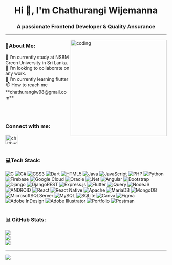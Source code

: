 <html> 
<head></head> 
<body>
<h1 align="center">Hi 👋, I'm Chathurangi Wijemanna</h1>
<h3 align="center">A passionate Frontend Developer & Quality Ansurance </h3><hr>


<img align="right" alt="coding" width="300" src="https://www.bing.com/th/id/OGC.b8621d221ed49bf3bf0abcb7e7efee87?pid=1.7&rurl=https%3a%2f%2fcdn.dribbble.com%2fusers%2f1019864%2fscreenshots%2f3079099%2fcodeloop.gif&ehk=1pUq2QV7aTpjkq3DC6ewAWbipixbWFCWbd4Wso5U3WE%3d">


 <h3 align="left">💫About Me:</h3>
🔭 I’m currently study at NSBM Green University in Sri Lanka.<br>👯 I’m looking to collaborate on any work.<br>🌱 I’m currently learning  flutter <br> 📫 How to reach me **chathurangiw98@gmail.com**

 <br><br>


<h3 align="left">Connect with me:</h3>
<p align="left">
<a href="https://linkedin.com/in/chathurangi wijemanna" target="blank"><img align="center" src="https://raw.githubusercontent.com/rahuldkjain/github-profile-readme-generator/master/src/images/icons/Social/linked-in-alt.svg" alt="chathurangi wijemanna" height="30" width="40" /></a>
</p>



# <h3>💻Tech Stack:</h3>
![C](https://img.shields.io/badge/c-%2300599C.svg?style=plastic&logo=c&logoColor=white) ![C#](https://img.shields.io/badge/c%23-%23239120.svg?style=plastic&logo=c-sharp&logoColor=white) ![CSS3](https://img.shields.io/badge/css3-%231572B6.svg?style=plastic&logo=css3&logoColor=white) ![Dart](https://img.shields.io/badge/dart-%230175C2.svg?style=plastic&logo=dart&logoColor=white) ![HTML5](https://img.shields.io/badge/html5-%23E34F26.svg?style=plastic&logo=html5&logoColor=white) ![Java](https://img.shields.io/badge/java-%23ED8B00.svg?style=plastic&logo=java&logoColor=white) ![JavaScript](https://img.shields.io/badge/javascript-%23323330.svg?style=plastic&logo=javascript&logoColor=%23F7DF1E) ![PHP](https://img.shields.io/badge/php-%23777BB4.svg?style=plastic&logo=php&logoColor=white) ![Python](https://img.shields.io/badge/python-3670A0?style=plastic&logo=python&logoColor=ffdd54) ![Firebase](https://img.shields.io/badge/firebase-%23039BE5.svg?style=plastic&logo=firebase) ![Google Cloud](https://img.shields.io/badge/Google%20Cloud-%234285F4.svg?style=plastic&logo=google-cloud&logoColor=white) ![Oracle](https://img.shields.io/badge/Oracle-F80000?style=plastic&logo=oracle&logoColor=white) ![.Net](https://img.shields.io/badge/.NET-5C2D91?style=plastic&logo=.net&logoColor=white) ![Angular](https://img.shields.io/badge/angular-%23DD0031.svg?style=plastic&logo=angular&logoColor=white) ![Bootstrap](https://img.shields.io/badge/bootstrap-%23563D7C.svg?style=plastic&logo=bootstrap&logoColor=white) ![Django](https://img.shields.io/badge/django-%23092E20.svg?style=plastic&logo=django&logoColor=white) ![DjangoREST](https://img.shields.io/badge/DJANGO-REST-ff1709?style=plastic&logo=django&logoColor=white&color=ff1709&labelColor=gray) ![Express.js](https://img.shields.io/badge/express.js-%23404d59.svg?style=plastic&logo=express&logoColor=%2361DAFB) ![Flutter](https://img.shields.io/badge/Flutter-%2302569B.svg?style=plastic&logo=Flutter&logoColor=white) ![jQuery](https://img.shields.io/badge/jquery-%230769AD.svg?style=plastic&logo=jquery&logoColor=white) ![NodeJS](https://img.shields.io/badge/node.js-6DA55F?style=plastic&logo=node.js&logoColor=white) ![ANDROID](https://img.shields.io/badge/android-%2320232a.svg?style=plastic&logo=android&logoColor=%a4c639) ![React](https://img.shields.io/badge/react-%2320232a.svg?style=plastic&logo=react&logoColor=%2361DAFB) ![React Native](https://img.shields.io/badge/react_native-%2320232a.svg?style=plastic&logo=react&logoColor=%2361DAFB) ![Apache](https://img.shields.io/badge/apache-%23D42029.svg?style=plastic&logo=apache&logoColor=white) ![MariaDB](https://img.shields.io/badge/MariaDB-003545?style=plastic&logo=mariadb&logoColor=white) ![MongoDB](https://img.shields.io/badge/MongoDB-%234ea94b.svg?style=plastic&logo=mongodb&logoColor=white) ![MicrosoftSQLServer](https://img.shields.io/badge/Microsoft%20SQL%20Sever-CC2927?style=plastic&logo=microsoft%20sql%20server&logoColor=white) ![MySQL](https://img.shields.io/badge/mysql-%2300f.svg?style=plastic&logo=mysql&logoColor=white) ![SQLite](https://img.shields.io/badge/sqlite-%2307405e.svg?style=plastic&logo=sqlite&logoColor=white) ![Canva](https://img.shields.io/badge/Canva-%2300C4CC.svg?style=plastic&logo=Canva&logoColor=white) 	![Figma](https://img.shields.io/badge/figma-%23F24E1E.svg?style=plastic&logo=figma&logoColor=white) ![Adobe InDesign](https://img.shields.io/badge/Adobe%20InDesign-49021F?style=plastic&logo=adobeindesign&logoColor=white) ![Adobe Illustrator](https://img.shields.io/badge/adobeillustrator-%23FF9A00.svg?style=plastic&logo=adobeillustrator&logoColor=white) ![Portfolio](https://img.shields.io/badge/Portfolio-%23000000.svg?style=plastic&logo=firefox&logoColor=#FF7139) ![Postman](https://img.shields.io/badge/Postman-FF6C37?style=plastic&logo=postman&logoColor=white)

# <h3 align="left">📊 GitHub Stats:</h3>
![](https://github-readme-stats.vercel.app/api?username=Chathurangiw&theme=dark&hide_border=false&include_all_commits=true&count_private=true)<br/>
![](https://github-readme-streak-stats.herokuapp.com/?user=Chathurangiw&theme=dark&hide_border=false)<br/>
![](https://github-readme-stats.vercel.app/api/top-langs/?username=Chathurangiw&theme=dark&hide_border=false&include_all_commits=true&count_private=true&layout=compact)

---
[![](https://visitcount.itsvg.in/api?id=Chathurangiw&icon=0&color=0)](https://visitcount.itsvg.in)

<!-- Proudly created with GPRM ( https://gprm.itsvg.in ) -->
<!-- Proudly created with GPRM ( https://gprm.itsvg.in ) -->
